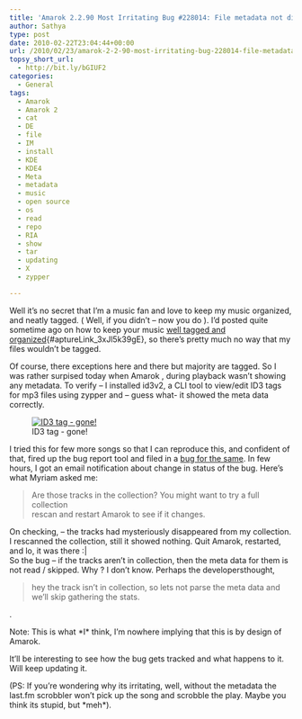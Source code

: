 ```yaml
---
title: 'Amarok 2.2.90 Most Irritating Bug #228014: File metadata not displayed If File Is Not Present In Collection'
author: Sathya
type: post
date: 2010-02-22T23:04:44+00:00
url: /2010/02/23/amarok-2-2-90-most-irritating-bug-228014-file-metadata-not-displayed-if-file-is-not-present-in-collection/
topsy_short_url:
  - http://bit.ly/bGIUF2
categories:
  - General
tags:
  - Amarok
  - Amarok 2
  - cat
  - DE
  - file
  - IM
  - install
  - KDE
  - KDE4
  - Meta
  - metadata
  - music
  - open source
  - os
  - read
  - repo
  - RIA
  - show
  - tar
  - updating
  - X
  - zypper

---
```

Well it&#8217;s no secret that I&#8217;m a music fan and love to keep my music organized, and neatly tagged. ( Well, if you didn&#8217;t &#8211; now you do ). I&#8217;d posted quite sometime ago on how to keep your music [well tagged and organized][1]{#aptureLink_3xJl5k39gE}, so there&#8217;s pretty much no way that my files wouldn&#8217;t be tagged.

Of course, there exceptions here and there but majority are tagged. So I was rather surpised today when Amarok , during playback wasn&#8217;t showing any metadata. To verify &#8211; I installed id3v2, a CLI tool to view/edit ID3 tags for mp3 files using zypper and &#8211; guess what- it showed the meta data correctly.
  
<!--more-->

<p style="text-align: center;">
  <figure style="width: 622px" class="wp-caption aligncenter"><a href="http://imagebin.ca/img/Vd4Ku-B.jpg"><img class=" " title="ID3 tag - gone!" src="http://imagebin.ca/img/Vd4Ku-B.jpg" alt="ID3 tag - gone!"   /></a><figcaption class="wp-caption-text">ID3 tag - gone!</figcaption></figure> 
  
  <p>
    I tried this for few more songs so that I can reproduce this, and confident of that, fired up the bug report tool and filed in a <a id="aptureLink_AJTpe7PkTC" href="https://bugs.kde.org/show_bug.cgi?id=228014">bug for the same</a>. In few hours, I got an email notification about change in status of the bug. Here&#8217;s what Myriam asked me:
  </p>
  
  <blockquote>
    <p>
      Are those tracks in the collection? You might want to try a full collection<br /> rescan and restart Amarok to see if it changes.
    </p>
  </blockquote>
  
  <p>
    On checking, &#8211; the tracks had mysteriously disappeared from my collection. I rescanned the collection, still it showed nothing. Quit Amarok, restarted, and lo, it was there :|<br /> So the bug &#8211; if the tracks aren&#8217;t in collection, then the meta data for them is not read / skipped. Why ? I don&#8217;t know. Perhaps the developersthought,
  </p>
  
  <blockquote>
    <p>
      hey the track isn&#8217;t in collection, so lets not parse the meta data and we&#8217;ll skip gathering the stats.
    </p>
  </blockquote>
  
  <p>
    .
  </p>
  
  <p>
    Note: This is what *I* think, I&#8217;m nowhere implying that this is by design of Amarok.
  </p>
  
  <p>
    It&#8217;ll be interesting to see how the bug gets tracked and what happens to it. Will keep updating it.
  </p>
  
  <p>
    (PS: If you&#8217;re wondering why its irritating, well, without the metadata the last.fm scrobbler won&#8217;t pick up the song and scrobble the play. Maybe you think its stupid, but *meh*).
  </p>

 [1]: http://sathyabh.at/2008/07/27/how-organise-and-tag-music-mp3-files-automatically-using-musicbrainz-picard-tagger/

